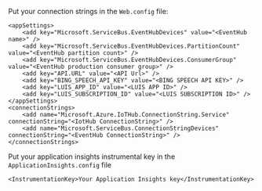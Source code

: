 ﻿
Put your connection strings in the `Web.config` file:

```
<appSettings>
	<add key="Microsoft.ServiceBus.EventHubDevices" value="<EventHub name>" />
	<add key="Microsoft.ServiceBus.EventHubDevices.PartitionCount" value="<EventHub partition count>" />
	<add key="Microsoft.ServiceBus.EventHubDevices.ConsumerGroup" value="<EventHub production consumer group>" />
	<add key="API.URL" value="<API Url>" />
	<add key="BING_SPEECH_API_KEY" value="<BING SPEECH API KEY>" />
    <add key="LUIS_APP_ID" value="<LUIS APP ID>" />
    <add key="LUIS_SUBSCRIPTION_ID" value="<LUIS SUBSCRIPTION ID>" />
</appSettings>
<connectionStrings>
	<add name="Microsoft.Azure.IoTHub.ConnectionString.Service" connectionString="<IotHub ConnectionString>" />
	<add name="Microsoft.ServiceBus.ConnectionStringDevices" connectionString="<EventHub ConnectionString>" />
</connectionStrings>

```

Put your application insights instrumental key in the `ApplicationInsights.config` file

```
<InstrumentationKey>Your Application Insights key</InstrumentationKey>
```





  